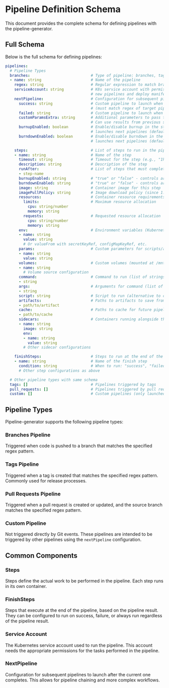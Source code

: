 # Pipeline Definition Schema

This document provides the complete schema for defining pipelines with the pipeline-generator.

## Full Schema

Below is the full schema for defining pipelines:

```yaml
pipelines:
  # Pipeline Types
  branches:                           # Type of pipeline: branches, tags, pull_requests, or custom
  - name: string                      # Name of the pipeline
    regex: string                     # Regular expression to match branch or tag name
    serviceAccount: string            # K8s service account with permissions to launch 
                                      # new pipelines and deploy manifests
    nextPipeline:                     # Configuration for subsequent pipelines (default: {})
      success: string                 # Custom pipeline to launch when this succeeds
                                      # (must match regex of target pipeline)
      failed: string                  # Custom pipeline to launch when this fails
      customParamsExtra: string       # Additional parameters to pass to next pipeline
                                      # Can use results from previous steps
      burnupEnabled: boolean          # Enable/disable burnup in the step that
                                      # launches next pipelines (default: true)
      burndownEnabled: boolean        # Enable/disable burndown in the step that
                                      # launches next pipelines (default: true)

    steps:                            # List of steps to run in the pipeline
    - name: string                    # Name of the step
      timeout: string                 # Timeout for the step (e.g., "1h30m0s")
      description: string             # Description of the step
      runAfter:                       # List of steps that must complete before this one
      - step-name
      burnupEnabled: string           # "true" or "false" - controls artifacts/cache download
      burndownEnabled: string         # "true" or "false" - controls artifacts/cache upload
      image: string                   # Container image for this step
      imagePullPolicy: string         # Image download policy (since 1.1.0)
      resources:                      # Container resource requirements (since 1.2.0)
        limits:                       # Maximum resource allocation
          cpu: string/number
          memory: string
        requests:                     # Requested resource allocation
          cpu: string/number
          memory: string
      env:                            # Environment variables (Kubernetes format)
      - name: string
        value: string
        # Or valueFrom with secretKeyRef, configMapKeyRef, etc.
      params:                         # Custom parameters for scripts/args
      - name: string
        value: string
      volumes:                        # Custom volumes (mounted at /mnt/[volumeName])
      - name: string
        # Volume source configuration
      command:                        # Command to run (list of strings)
      - string
      args:                           # Arguments for command (list of strings)
      - string
      script: string                  # Script to run (alternative to command/args)
      artifacts:                      # Paths to artifacts to save from this step
      - path/to/artifact
      cache:                          # Paths to cache for future pipeline runs
      - path/to/cache
      sidecars:                       # Containers running alongside the step
      - name: string
        image: string
        env:
        - name: string
          value: string
        # Other sidecar configurations

    finishSteps:                      # Steps to run at the end of the pipeline
    - name: string                    # Name of the finish step
      condition: string               # When to run: "success", "failed", or "always"
      # Other step configurations as above

  # Other pipeline types with same schema
  tags: []                            # Pipelines triggered by tags
  pull_requests: []                   # Pipelines triggered by pull requests
  custom: []                          # Custom pipelines (only launched by other pipelines)
```

## Pipeline Types

Pipeline-generator supports the following pipeline types:

### Branches Pipeline

Triggered when code is pushed to a branch that matches the specified regex pattern.

### Tags Pipeline

Triggered when a tag is created that matches the specified regex pattern. Commonly used for release processes.

### Pull Requests Pipeline

Triggered when a pull request is created or updated, and the source branch matches the specified regex pattern.

### Custom Pipeline

Not triggered directly by Git events. These pipelines are intended to be triggered by other pipelines using the `nextPipeline` configuration.

## Common Components

### Steps

Steps define the actual work to be performed in the pipeline. Each step runs in its own container.

### FinishSteps

Steps that execute at the end of the pipeline, based on the pipeline result. They can be configured to run on success, failure, or always run regardless of the pipeline result.

### Service Account

The Kubernetes service account used to run the pipeline. This account needs the appropriate permissions for the tasks performed in the pipeline.

### NextPipeline

Configuration for subsequent pipelines to launch after the current one completes. This allows for pipeline chaining and more complex workflows. 
